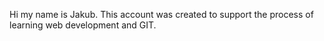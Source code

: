 Hi my name is Jakub. This account was created to support the process of learning web development and GIT.
<!---
JakubLewan/JakubLewan is a ✨ special ✨ repository because its `README.md` (this file) appears on your GitHub profile.
You can click the Preview link to take a look at your changes.
--->
